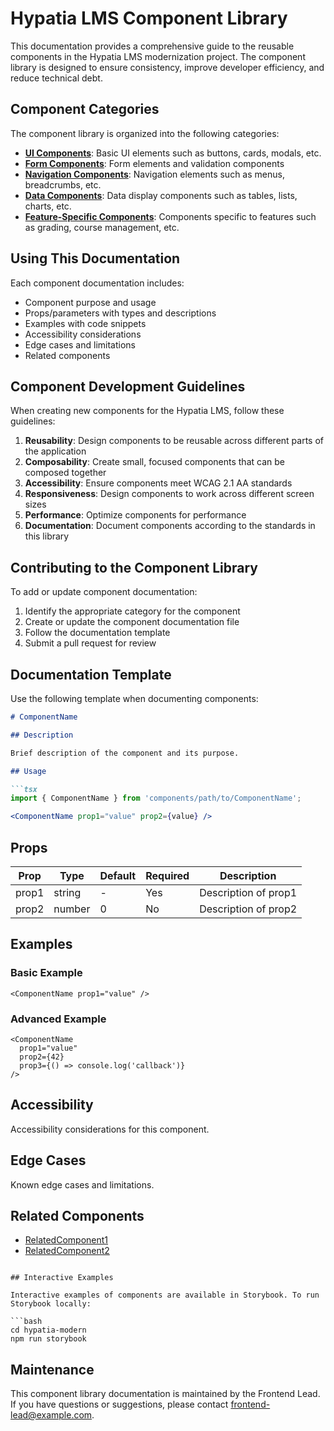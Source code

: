 # Hypatia LMS Component Library

This documentation provides a comprehensive guide to the reusable components in the Hypatia LMS modernization project. The component library is designed to ensure consistency, improve developer efficiency, and reduce technical debt.

## Component Categories

The component library is organized into the following categories:

- **[UI Components](./ui/README.md)**: Basic UI elements such as buttons, cards, modals, etc.
- **[Form Components](./form/README.md)**: Form elements and validation components
- **[Navigation Components](./navigation/README.md)**: Navigation elements such as menus, breadcrumbs, etc.
- **[Data Components](./data/README.md)**: Data display components such as tables, lists, charts, etc.
- **[Feature-Specific Components](./feature-specific/README.md)**: Components specific to features such as grading, course management, etc.

## Using This Documentation

Each component documentation includes:

- Component purpose and usage
- Props/parameters with types and descriptions
- Examples with code snippets
- Accessibility considerations
- Edge cases and limitations
- Related components

## Component Development Guidelines

When creating new components for the Hypatia LMS, follow these guidelines:

1. **Reusability**: Design components to be reusable across different parts of the application
2. **Composability**: Create small, focused components that can be composed together
3. **Accessibility**: Ensure components meet WCAG 2.1 AA standards
4. **Responsiveness**: Design components to work across different screen sizes
5. **Performance**: Optimize components for performance
6. **Documentation**: Document components according to the standards in this library

## Contributing to the Component Library

To add or update component documentation:

1. Identify the appropriate category for the component
2. Create or update the component documentation file
3. Follow the documentation template
4. Submit a pull request for review

## Documentation Template

Use the following template when documenting components:

```markdown
# ComponentName

## Description

Brief description of the component and its purpose.

## Usage

```tsx
import { ComponentName } from 'components/path/to/ComponentName';

<ComponentName prop1="value" prop2={value} />
```

## Props

| Prop | Type | Default | Required | Description |
|------|------|---------|----------|-------------|
| prop1 | string | - | Yes | Description of prop1 |
| prop2 | number | 0 | No | Description of prop2 |

## Examples

### Basic Example

```tsx
<ComponentName prop1="value" />
```

### Advanced Example

```tsx
<ComponentName 
  prop1="value"
  prop2={42}
  prop3={() => console.log('callback')}
/>
```

## Accessibility

Accessibility considerations for this component.

## Edge Cases

Known edge cases and limitations.

## Related Components

- [RelatedComponent1](./RelatedComponent1.md)
- [RelatedComponent2](./RelatedComponent2.md)
```

## Interactive Examples

Interactive examples of components are available in Storybook. To run Storybook locally:

```bash
cd hypatia-modern
npm run storybook
```

## Maintenance

This component library documentation is maintained by the Frontend Lead. If you have questions or suggestions, please contact [frontend-lead@example.com](mailto:frontend-lead@example.com).
